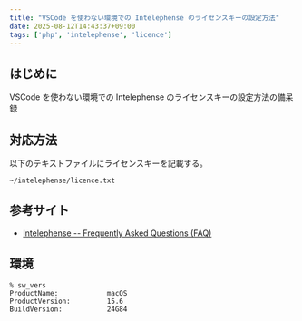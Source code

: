 ```yaml
---
title: "VSCode を使わない環境での Intelephense のライセンスキーの設定方法"
date: 2025-08-12T14:43:37+09:00
tags: ['php', 'intelephense', 'licence']
---
```


## はじめに

VSCode を使わない環境での Intelephense のライセンスキーの設定方法の備呆録

## 対応方法

以下のテキストファイルにライセンスキーを記載する。

```text
~/intelephense/licence.txt
```

## 参考サイト

- [Intelephense -- Frequently Asked Questions (FAQ)](https://intelephense.com/faq.html)

## 環境

```console
% sw_vers
ProductName:            macOS
ProductVersion:         15.6
BuildVersion:           24G84
```
